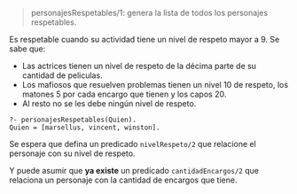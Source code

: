 > personajesRespetables/1: genera la lista de todos los personajes respetables. 

Es respetable cuando su actividad tiene un nivel de respeto mayor a 9. Se sabe que:

* Las actrices tienen un nivel de respeto de la décima parte de su cantidad de peliculas.
* Los mafiosos que resuelven problemas tienen un nivel 10 de respeto, los matones 5 por cada encargo que tienen y los capos 20. 
* Al resto no se les debe ningún nivel de respeto. 

```
?- personajesRespetables(Quien).
Quien = [marsellus, vincent, winston].
```

Se espera que defina un predicado `nivelRespeto/2` que relacione el personaje con su nivel de respeto.

Y puede asumir que **ya existe** un predicado `cantidadEncargos/2` que relaciona un personaje con la cantidad de encargos que tiene.
